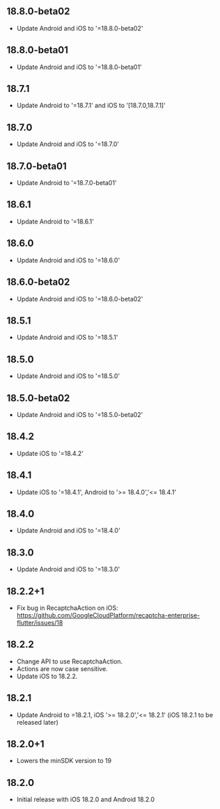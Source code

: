 ## 18.8.0-beta02
*   Update Android and iOS to '=18.8.0-beta02'

## 18.8.0-beta01
*   Update Android and iOS to '=18.8.0-beta01'

## 18.7.1
*   Update Android to '=18.7.1' and iOS to '[18.7.0,18.7.1]'

## 18.7.0
*   Update Android and iOS to '=18.7.0'

## 18.7.0-beta01
*   Update Android to '=18.7.0-beta01'

## 18.6.1

*   Update Android to '=18.6.1'

## 18.6.0

*   Update Android and iOS to '=18.6.0'

## 18.6.0-beta02

*   Update Android and iOS to '=18.6.0-beta02'

## 18.5.1

*   Update Android and iOS to '=18.5.1'

## 18.5.0

*   Update Android and iOS to '=18.5.0'

## 18.5.0-beta02

*   Update Android and iOS to '=18.5.0-beta02'

## 18.4.2

*   Update iOS to '=18.4.2'

## 18.4.1

*   Update iOS to '=18.4.1', Android to '>= 18.4.0','<= 18.4.1'

## 18.4.0

*   Update Android and iOS to '=18.4.0'

## 18.3.0

*   Update Android and iOS to '=18.3.0'

## 18.2.2+1

*   Fix bug in RecaptchaAction on iOS:
    https://github.com/GoogleCloudPlatform/recaptcha-enterprise-flutter/issues/18

## 18.2.2

*   Change API to use RecaptchaAction.
*   Actions are now case sensitive.
*   Update iOS to 18.2.2.

## 18.2.1

*   Update Android to =18.2.1, iOS '>= 18.2.0','<= 18.2.1' (iOS 18.2.1 to be
    released later)

## 18.2.0+1

*   Lowers the minSDK version to 19

## 18.2.0

*   Initial release with iOS 18.2.0 and Android 18.2.0
